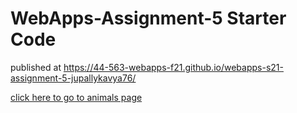 # WebApps-Assignment-5 Starter Code
 published at  https://44-563-webapps-f21.github.io/webapps-s21-assignment-5-jupallykavya76/


 
 <a href="animals.html">click here to go to animals page</a>